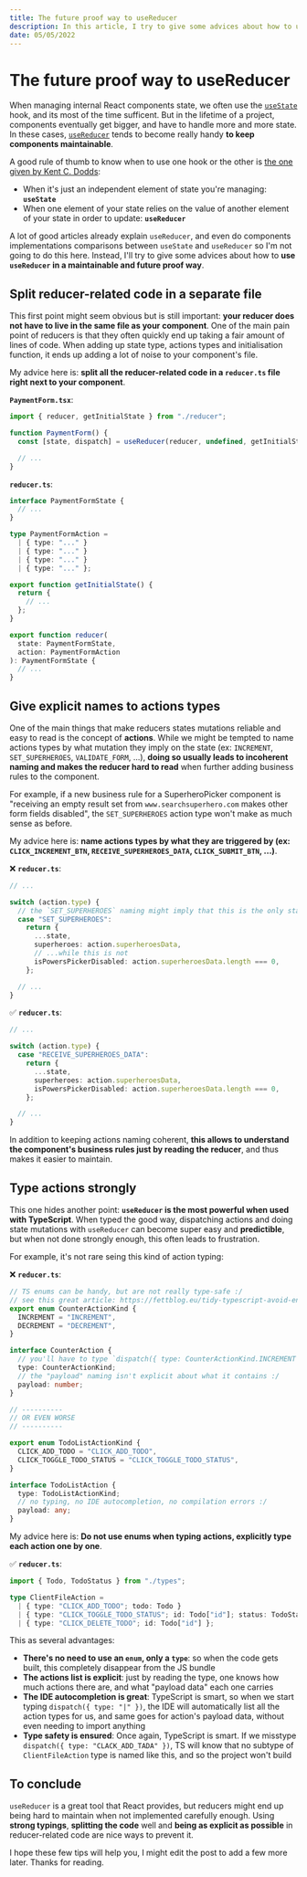 ```yaml
---
title: The future proof way to useReducer
description: In this article, I try to give some advices about how to use useReducer in a maintainable and future proof way
date: 05/05/2022
---
```


# The future proof way to useReducer

When managing internal React components state, we often use the [`useState`](https://reactjs.org/docs/hooks-reference.html#usestate) hook, and its most of the time sufficent.
But in the lifetime of a project, components eventually get bigger, and have to handle more and more state.
In these cases, [`useReducer`](https://reactjs.org/docs/hooks-reference.html#usereducer) tends to become really handy **to keep components maintainable**.

A good rule of thumb to know when to use one hook or the other is [the one given by Kent C. Dodds](https://kentcdodds.com/blog/should-i-usestate-or-usereducer):

- When it's just an independent element of state you're managing: **`useState`**
- When one element of your state relies on the value of another element of your state in order to update: **`useReducer`**

A lot of good articles already explain `useReducer`, and even do components implementations comparisons between `useState` and `useReducer` so I'm not going to do this here.
Instead, I'll try to give some advices about how to **use `useReducer` in a maintainable and future proof way**.

## Split reducer-related code in a separate file

This first point might seem obvious but is still important: **your reducer does not have to live in the same file as your component**.
One of the main pain point of reducers is that they often quickly end up taking a fair amount of lines of code.
When adding up state type, actions types and initialisation function, it ends up adding a lot of noise to your component's file.

My advice here is: **split all the reducer-related code in a `reducer.ts` file right next to your component**.

**`PaymentForm.tsx`**:

```typescript
import { reducer, getInitialState } from "./reducer";

function PaymentForm() {
  const [state, dispatch] = useReducer(reducer, undefined, getInitialState);

  // ...
}
```

**`reducer.ts`**:

```typescript
interface PaymentFormState {
  // ...
}

type PaymentFormAction =
  | { type: "..." }
  | { type: "..." }
  | { type: "..." }
  | { type: "..." };

export function getInitialState() {
  return {
    // ...
  };
}

export function reducer(
  state: PaymentFormState,
  action: PaymentFormAction
): PaymentFormState {
  // ...
}
```

## Give explicit names to actions types

One of the main things that make reducers states mutations reliable and easy to read is the concept of **actions**. While we might be tempted to name actions types by what mutation they imply on the state (ex: `INCREMENT`, `SET_SUPERHEROES`, `VALIDATE_FORM`, ...), **doing so usually leads to incoherent naming and makes the reducer hard to read** when further adding business rules to the component.

For example, if a new business rule for a SuperheroPicker component is "receiving an empty result set from `www.searchsuperhero.com` makes other form fields disabled", the `SET_SUPERHEROES` action type won't make as much sense as before.

My advice here is: **name actions types by what they are triggered by (ex: `CLICK_INCREMENT_BTN`, `RECEIVE_SUPERHEROES_DATA`, `CLICK_SUBMIT_BTN`, ...)**.

❌ **`reducer.ts`**:

```typescript
// ...

switch (action.type) {
  // the `SET_SUPERHEROES` naming might imply that this is the only state mutation done here...
  case "SET_SUPERHEROES":
    return {
      ...state,
      superheroes: action.superheroesData,
      // ...while this is not
      isPowersPickerDisabled: action.superheroesData.length === 0,
    };

  // ...
}
```

✅ **`reducer.ts`**:

```typescript
// ...

switch (action.type) {
  case "RECEIVE_SUPERHEROES_DATA":
    return {
      ...state,
      superheroes: action.superheroesData,
      isPowersPickerDisabled: action.superheroesData.length === 0,
    };

  // ...
}
```

In addition to keeping actions naming coherent, **this allows to understand the component's business rules just by reading the reducer**, and thus makes it easier to maintain.

## Type actions strongly

This one hides another point: **`useReducer` is the most powerful when used with TypeScript**.
When typed the good way, dispatching actions and doing state mutations with `useReducer` can become super easy and **predictible**, but when not done strongly enough, this often leads to frustration.

For example, it's not rare seing this kind of action typing:

❌ **`reducer.ts`**:

```typescript
// TS enums can be handy, but are not really type-safe :/
// see this great article: https://fettblog.eu/tidy-typescript-avoid-enums/
export enum CounterActionKind {
  INCREMENT = "INCREMENT",
  DECREMENT = "DECREMENT",
}

interface CounterAction {
  // you'll have to type `dispatch({ type: CounterActionKind.INCREMENT })` everytime :/
  type: CounterActionKind;
  // the "payload" naming isn't explicit about what it contains :/
  payload: number;
}

// ----------
// OR EVEN WORSE
// ----------

export enum TodoListActionKind {
  CLICK_ADD_TODO = "CLICK_ADD_TODO",
  CLICK_TOGGLE_TODO_STATUS = "CLICK_TOGGLE_TODO_STATUS",
}

interface TodoListAction {
  type: TodoListActionKind;
  // no typing, no IDE autocompletion, no compilation errors :/
  payload: any;
}
```

My advice here is: **Do not use enums when typing actions, explicitly type each action one by one**.

✅ **`reducer.ts`**:

```typescript
import { Todo, TodoStatus } from "./types";

type ClientFileAction =
  | { type: "CLICK_ADD_TODO"; todo: Todo }
  | { type: "CLICK_TOGGLE_TODO_STATUS"; id: Todo["id"]; status: TodoStatus }
  | { type: "CLICK_DELETE_TODO"; id: Todo["id"] };
```

This as several advantages:

- **There's no need to use an `enum`, only a `type`**: so when the code gets built, this completely disappear from the JS bundle
- **The actions list is explicit**: just by reading the type, one knows how much actions there are, and what "payload data" each one carries
- **The IDE autocompletion is great**: TypeScript is smart, so when we start typing `dispatch({ type: "|" })`, the IDE will automatically list all the action types for us, and same goes for action's payload data, without even needing to import anything
- **Type safety is ensured**: Once again, TypeScript is smart. If we misstype `dispatch({ type: "CLACK_ADD_TADA" })`, TS will know that no subtype of `ClientFileAction` type is named like this, and so the project won't build

## To conclude

`useReducer` is a great tool that React provides, but reducers might end up being hard to maintain when not implemented carefully enough. Using **strong typings**, **splitting the code** well and **being as explicit as possible** in reducer-related code are nice ways to prevent it.

I hope these few tips will help you, I might edit the post to add a few more later. Thanks for reading.
